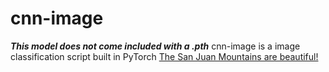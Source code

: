 # cnn-image
***This model does not come included with a .pth***
cnn-image is a image classification script built in PyTorch
[The San Juan Mountains are beautiful!](nn.svg)

